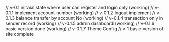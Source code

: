 // v-0.1 initaial state where user can register and login only (working)
// v-0.1.1 implement account number (working)
// v-0.1.2 logout implement
// v-0.1.3 balance transfer by account No (working)
// v-0.1.4 transaction only in sender record (working)
// v-0.1.5 admin dashboard (working)
// v-0.1.6 basic version done (working)
// v-0.1.7 Theme Config
// v-1 basic version of site complete
